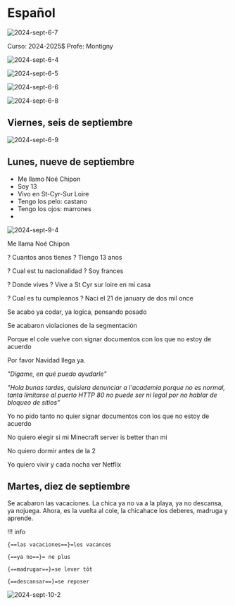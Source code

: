 # Español

![2024-sept-6-7](../assets/scans/2024-sept-6-7.png)

Curso: 2024-2025$
Profe: Montigny

![2024-sept-6-4](../assets/scans/2024-sept-6-4.png)

![2024-sept-6-5](../assets/scans/2024-sept-6-5.png)

![2024-sept-6-6](../assets/scans/2024-sept-6-6.png)



![2024-sept-6-8](../assets/scans/2024-sept-6-8.png)

## Viernes, seis de septiembre

![2024-sept-6-9](../assets/scans/2024-sept-6-9.png)

## Lunes, nueve de septiembre

* Me llamo Noé Chipon
* Soy 13
* Vivo en St-Cyr-Sur Loire
* Tengo los pelo: castano
* Tengo los ojos: marrones
* 

![2024-sept-9-4](../assets/scans/2024-sept-9-4.png)

Me llama Noé Chipon

? Cuantos anos tienes ? Tiengo 13 anos

? Cual est tu nacionalidad ? Soy frances

? Donde vives ? Vive a St Cyr sur loire en mi casa

? Cual es tu cumpleanos ? Naci el 21 de january de dos mil once

Se acabo ya codar, ya logica, pensando posado

Se acabaron violaciones de la segmentación

Porque el cole vuelve con  signar documentos con los que no estoy de acuerdo

Por favor Navidad llega ya.

*"Digame, en qué puedo ayudarle"*

*"Hola bunas tardes, quisiera denunciar a l'academia porque no es normal, tanta limitarse al puerto HTTP 80 no puede ser ni legal por no hablar de bloqueo de sitios"*

Yo no pido tanto no quier signar documentos con los que no estoy de acuerdo

No quiero elegir si mi Minecraft server is better than mi 

No quiero dormir antes de la 2 

Yo quiero vivir y cada nocha ver Netflix

## Martes, diez de septiembre

Se acabaron las vacaciones. La chica ya no va a la playa, ya no descansa, ya nojuega. Ahora, es la vuelta al cole, la chicahace los deberes, madruga y aprende.

!!! info

	{==las vacaciones==}=les vacances

	{==ya no==}= ne plus

	{==madrugar==}=se lever tôt

	{==descansar==}=se reposer

![2024-sept-10-2](../assets/scans/2024-sept-10-2.png)

